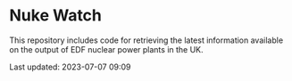 # Nuke Watch

This repository includes code for retrieving the latest information available on the output of EDF nuclear power plants in the UK.

Last updated: 2023-07-07 09:09